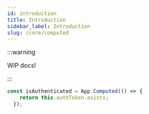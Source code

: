 ```yaml
---
id: introduction
title: Introduction
sidebar_label: Introduction
slug: /core/computed
---
```


:::warning

WIP docs!

:::

```ts
const isAuthenticated = App.Computed(() => {
    return this.authToken.exists;
  });
```
